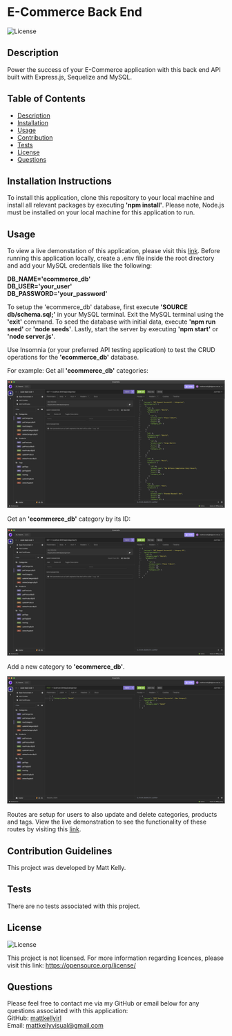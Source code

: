 # E-Commerce Back End

![License](https://img.shields.io/badge/license-none-lightgrey.svg)

## Description

Power the success of your E-Commerce application with this back end API built with Express.js, Sequelize and MySQL.

## Table of Contents

- [Description](#description)
- [Installation](#installation)
- [Usage](#usage)
- [Contribution](#contribution)
- [Tests](#tests)
- [License](#license)
- [Questions](#questions)

## Installation Instructions

To install this application, clone this repository to your local machine and install all relevant packages by executing **'npm install'**. Please note, Node.js must be installed on your local machine for this application to run.

## Usage

To view a live demonstation of this application, please visit this [link](https://www.youtube.com/watch?v=kaXNVYw36Us/). Before running this application locally, create a .env file inside the root directory and add your MySQL credentials like the following:

**DB_NAME='ecommerce_db'**<br>
**DB_USER='your_user'**<br>
**DB_PASSWORD='your_password'**

To setup the 'ecommerce_db' database, first execute **'SOURCE db/schema.sql;'** in your MySQL terminal. Exit the MySQL terminal using the **'exit'** command. To seed the database with initial data, execute **'npm run seed'** or **'node seeds'**. Lastly, start the server by executing **'npm start'** or **'node server.js'**.

Use Insomnia (or your preferred API testing application) to test the CRUD operations for the **'ecommerce_db'** database.

For example: Get all **'ecommerce_db'** categories:

<img src ="./assets/getall.png"></img>

Get an **'ecommerce_db'** category by its ID:

<img src ="./assets/getbyid.png"></img>

Add a new category to **'ecommerce_db'**.

<img src ="./assets/addnew.png"></img>

Routes are setup for users to also update and delete categories, products and tags. View the live demonstration to see the functionality of these routes by visiting this [link](https://www.youtube.com/watch?v=kaXNVYw36Us/).

## Contribution Guidelines

This project was developed by Matt Kelly.

## Tests

There are no tests associated with this project.

## License

![License](https://img.shields.io/badge/license-none-lightgrey.svg)

This project is not licensed. For more information regarding licences, please visit this link: https://opensource.org/license/

## Questions

Please feel free to contact me via my GitHub or email below for any questions associated with this application:  
GitHub: [mattkellyirl](https://github.com/mattkellyirl)  
Email: mattkellyvisual@gmail.com
